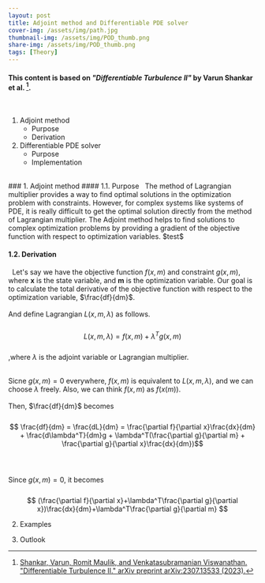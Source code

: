 ```yaml
---
layout: post
title: Adjoint method and Differentiable PDE solver
cover-img: /assets/img/path.jpg
thumbnail-img: /assets/img/POD_thumb.png
share-img: /assets/img/POD_thumb.png
tags: [Theory]
---
```


#### This content is based on *"Differentiable Turbulence II"* by Varun Shankar et al. [^1]. 
<br>

1. Adjoint method
   - Purpose
   - Derivation<br>
2. Differentiable PDE solver
   - Purpose
   - Implementation
   
<br>
### 1. Adjoint method
#### 1.1. Purpose
&nbsp; The method of Lagrangian multiplier provides a way to find optimal solutions in the optimization problem with constraints. However, for complex systems like systems of PDE, it is really difficult to get the optimal solution directly from the method of Lagrangian multiplier. The Adjoint method helps to find solutions to complex optimization problems by providing a gradient of the objective function with respect to optimization variables.
   $test$

#### 1.2. Derivation
&nbsp; Let's say we have the objective function $f(x, m)$ and constraint $g(x, m)$, where **x** is the state variable, and **m** is the optimization variable. Our goal is to calculate the total derivative of the objective function with respect to the optimization variable, $\frac{df}{dm}$. <br/><br/>
And define Lagrangian $L(x, m, \lambda)$ as follows. <br/><br/>
 $$
 L(x, m, \lambda) = f(x, m) + \lambda^Tg(x, m) 
 $$ 
 <br>
 ,where $\lambda$ is the adjoint variable or Lagrangian multiplier.<br/><br/>
 
 Sicne $g(x,m) = 0$ everywhere, $f(x,m)$ is equivalent to $L(x, m, \lambda)$, and we can choose $\lambda$ freely. Also, we can think $f(x,m)$ as $f(x(m))$. <br/><br/>
 Then, $\frac{df}{dm}$ becomes <br/><br/>
 $$ \frac{df}{dm} = \frac{dL}{dm} = \frac{\partial f}{\partial x}\frac{dx}{dm} + \frac{d\lambda^T}{dm}g + \lambda^T(\frac{\partial g}{\partial m} + \frac{\partial g}{\partial x}\frac{dx}{dm})$$ <br/><br/>

 Since $g(x,m)=0$, it becomes <br/><br/>
 $$
 (\frac{\partial f}{\partial x}+\lambda^T\frac{\partial g}{\partial x})\frac{dx}{dm}+\lambda^T\frac{\partial g}{\partial m}
 $$


2. Examples

3. Outlook




[^1]: [Shankar, Varun, Romit Maulik, and Venkatasubramanian Viswanathan. "Differentiable Turbulence II." arXiv preprint arXiv:2307.13533 (2023).](
https://doi.org/10.48550/arXiv.2307.13533) 

